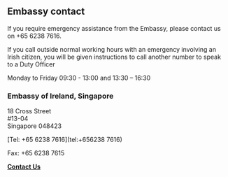 ## Embassy contact

If you require emergency assistance from the Embassy, please contact us on +65 6238 7616.

If you call outside normal working hours with an emergency involving an Irish citizen, you will be given instructions to call another number to speak to a Duty Officer

Monday to Friday 09:30 - 13:00 and 13:30 – 16:30

### Embassy of Ireland, Singapore

18 Cross Street   
#13-04   
Singapore 048423

[Tel: +65 6238 7616](tel:+656238 7616)

Fax: +65 6238 7615

[**Contact Us**](/en/singapore/embassy/contact/)